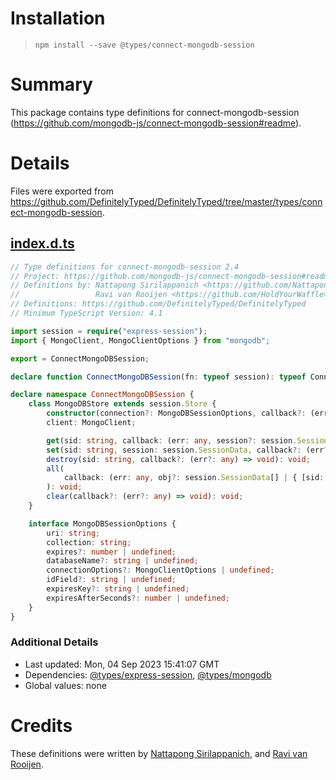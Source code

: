 # Installation
> `npm install --save @types/connect-mongodb-session`

# Summary
This package contains type definitions for connect-mongodb-session (https://github.com/mongodb-js/connect-mongodb-session#readme).

# Details
Files were exported from https://github.com/DefinitelyTyped/DefinitelyTyped/tree/master/types/connect-mongodb-session.
## [index.d.ts](https://github.com/DefinitelyTyped/DefinitelyTyped/tree/master/types/connect-mongodb-session/index.d.ts)
````ts
// Type definitions for connect-mongodb-session 2.4
// Project: https://github.com/mongodb-js/connect-mongodb-session#readme
// Definitions by: Nattapong Sirilappanich <https://github.com/NattapongSiri>
//                 Ravi van Rooijen <https://github.com/HoldYourWaffle>
// Definitions: https://github.com/DefinitelyTyped/DefinitelyTyped
// Minimum TypeScript Version: 4.1

import session = require("express-session");
import { MongoClient, MongoClientOptions } from "mongodb";

export = ConnectMongoDBSession;

declare function ConnectMongoDBSession(fn: typeof session): typeof ConnectMongoDBSession.MongoDBStore;

declare namespace ConnectMongoDBSession {
    class MongoDBStore extends session.Store {
        constructor(connection?: MongoDBSessionOptions, callback?: (error: Error) => void);
        client: MongoClient;

        get(sid: string, callback: (err: any, session?: session.SessionData | null) => void): void;
        set(sid: string, session: session.SessionData, callback?: (err?: any) => void): void;
        destroy(sid: string, callback?: (err?: any) => void): void;
        all(
            callback: (err: any, obj?: session.SessionData[] | { [sid: string]: session.SessionData } | null) => void,
        ): void;
        clear(callback?: (err?: any) => void): void;
    }

    interface MongoDBSessionOptions {
        uri: string;
        collection: string;
        expires?: number | undefined;
        databaseName?: string | undefined;
        connectionOptions?: MongoClientOptions | undefined;
        idField?: string | undefined;
        expiresKey?: string | undefined;
        expiresAfterSeconds?: number | undefined;
    }
}

````

### Additional Details
 * Last updated: Mon, 04 Sep 2023 15:41:07 GMT
 * Dependencies: [@types/express-session](https://npmjs.com/package/@types/express-session), [@types/mongodb](https://npmjs.com/package/@types/mongodb)
 * Global values: none

# Credits
These definitions were written by [Nattapong Sirilappanich](https://github.com/NattapongSiri), and [Ravi van Rooijen](https://github.com/HoldYourWaffle).
